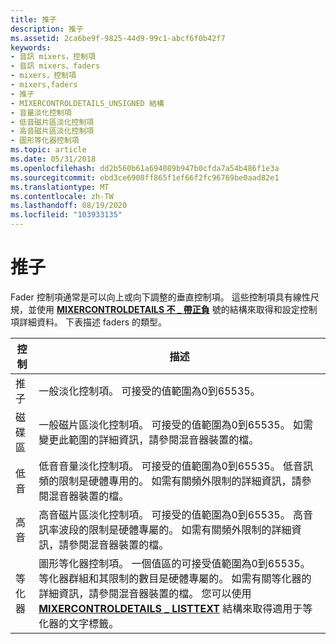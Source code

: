 ```yaml
---
title: 推子
description: 推子
ms.assetid: 2ca6be9f-9825-44d9-99c1-abcf6f0b42f7
keywords:
- 音訊 mixers，控制項
- 音訊 mixers、faders
- mixers，控制項
- mixers,faders
- 推子
- MIXERCONTROLDETAILS_UNSIGNED 結構
- 音量淡化控制項
- 低音磁片區淡化控制項
- 高音磁片區淡化控制項
- 圖形等化器控制項
ms.topic: article
ms.date: 05/31/2018
ms.openlocfilehash: dd2b560b61a694089b947b0cfda7a54b486f1e3a
ms.sourcegitcommit: ebd3ce6908ff865f1ef66f2fc96769be0aad82e1
ms.translationtype: MT
ms.contentlocale: zh-TW
ms.lasthandoff: 08/19/2020
ms.locfileid: "103933135"
---
```

# <a name="faders"></a>推子

Fader 控制項通常是可以向上或向下調整的垂直控制項。 這些控制項具有線性尺規，並使用 [**MIXERCONTROLDETAILS 不 \_ 帶正負**](/previous-versions//dd757298(v=vs.85)) 號的結構來取得和設定控制項詳細資料。 下表描述 faders 的類型。



| 控制   | 描述                                                                                                                                                                                                                                                                                                                                                                                                     |
|-----------|-----------------------------------------------------------------------------------------------------------------------------------------------------------------------------------------------------------------------------------------------------------------------------------------------------------------------------------------------------------------------------------------------------------------|
| 推子     | 一般淡化控制項。 可接受的值範圍為0到65535。                                                                                                                                                                                                                                                                                                                                       |
| 磁碟區    | 一般磁片區淡化控制項。 可接受的值範圍為0到65535。 如需變更此範圍的詳細資訊，請參閱混音器裝置的檔。                                                                                                                                                                                                                                        |
| 低音      | 低音音量淡化控制項。 可接受的值範圍為0到65535。 低音訊頻的限制是硬體專用的。 如需有關頻外限制的詳細資訊，請參閱混音器裝置的檔。                                                                                                                                                                                      |
| 高音    | 高音磁片區淡化控制項。 可接受的值範圍為0到65535。 高音訊率波段的限制是硬體專屬的。 如需有關頻外限制的詳細資訊，請參閱混音器裝置的檔。                                                                                                                                                                              |
| 等化器 | 圖形等化器控制項。 一個值區的可接受值範圍為0到65535。 等化器群組和其限制的數目是硬體專屬的。 如需有關等化器的詳細資訊，請參閱混音器裝置的檔。 您可以使用 [**MIXERCONTROLDETAILS \_ LISTTEXT**](/previous-versions//dd757296(v=vs.85)) 結構來取得適用于等化器的文字標籤。 |



 

 

 